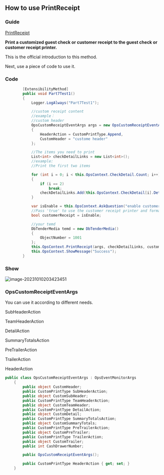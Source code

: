 ## How to use PrintReceipt

### Guide

[PrintReceipt](https://docs.oracle.com/cd/E91245_01/api/html/c8f36a9f-0ca8-42ea-152f-a1112a694996.htm)

**Print a customized guest check or customer receipt to the guest check or customer receipt printer.**

This is the official introduction to this method.

Next, use a piece of code to use it.

### Code

```c#
        [ExtensibilityMethod]
        public void Part7Test1()
        {
            Logger.LogAlways("Part7Test1");

            //custom receipt content
            //example：
            //custom header
            OpsCustomReceiptEventArgs args = new OpsCustomReceiptEventArgs()
            {
                HeaderAction = CustomPrintType.Append,
                CustomHeader = "custome header"
            };

            //The items you need to print
            List<int> checkDetailLinks = new List<int>();
            //example:
            //Print the first two items

            for (int i = 0; i < this.OpsContext.CheckDetail.Count; i++)
            {
                if (i == 2)
                    break;
                checkDetailLinks.Add(this.OpsContext.CheckDetail[i].DetailLink);
            }

            var isEnable = this.OpsContext.AskQuestion("enable customerReceipt");
            //Pass 'true' to use the customer receipt printer and format. If set to 'false', the guest check printer is used
            bool customerReceipt = isEnable;

            //your temd
            DbTenderMedia temd = new DbTenderMedia()
            {
                ObjectNumber = 1001
            };
            this.OpsContext.PrintReceipt(args, checkDetailLinks, customerReceipt, temd);
            this.OpsContext.ShowMessage("Success");
        }
```

### Show



![image-20231010203423451](C:\Users\张力\AppData\Roaming\Typora\typora-user-images\image-20231010203423451.png)





### OpsCustomReceiptEventArgs

You can use it according to different needs.

SubHeaderAction

TeamHeaderAction

DetailAction

SummaryTotalsAction

PreTrailerAction

TrailerAction

HeaderAction

```c#
public class OpsCustomReceiptEventArgs : OpsEventMonitorArgs
    {
        public object CustomHeader;
        public CustomPrintType SubHeaderAction;
        public object CustomSubHeader;
        public CustomPrintType TeamHeaderAction;
        public object CustomTeamHeader;
        public CustomPrintType DetailAction;
        public object CustomDetail;
        public CustomPrintType SummaryTotalsAction;
        public object CustomSummaryTotals;
        public CustomPrintType PreTrailerAction;
        public object CustomPreTrailer;
        public CustomPrintType TrailerAction;
        public object CustomTrailer;
        public int CashDrawerNumber;

        public OpsCustomReceiptEventArgs();

        public CustomPrintType HeaderAction { get; set; }
    }
```

